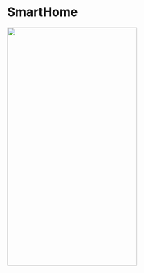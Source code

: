 # SmartHome

<img src="https://raw.githubusercontent.com/arunramarumugam25/flutter_upload_play_video/master/Videoplayer_screenshot.jpg" width="300" height="550" />
